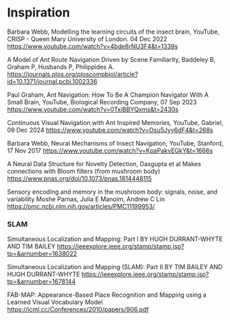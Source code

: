 # Inspiration

Barbara Webb, Modelling the learning circuits of the insect brain, YouTube, CRISP - Queen Mary University of London. 04 Dec 2022
https://www.youtube.com/watch?v=4bde8rNU3F4&t=1339s

A Model of Ant Route Navigation Driven by Scene Familiarity, Baddeley B, Graham P, Husbands P, Philippides A.
https://journals.plos.org/ploscompbiol/article?id=10.1371/journal.pcbi.1002336

Paul Graham, Ant Navigation: How To Be A Champion Navigator With A Small Brain, YouTube, Biological Recording Company, 07 Sep 2023
https://www.youtube.com/watch?v=0TxiBBYQxms&t=2430s

Continuous Visual Navigation with Ant Inspired Memories, YouTube, Gabriel, 09 Dec 2024
https://www.youtube.com/watch?v=Osu5Jyy6dF4&t=268s

Barbara Webb, Neural Mechanisms of Insect Navigation, YouTube, Stanford, 17 Nov 2017
https://www.youtube.com/watch?v=KpaPakvEGkY&t=1666s

A Neural Data Structure for Novelty Detection, Dasgupta et al
Makes connections with Bloom filters (from mushroom body)
https://www.pnas.org/doi/10.1073/pnas.1814448115

Sensory encoding and memory in the mushroom body: signals, noise, and variability
Moshe Parnas, Julia E Manoim, Andrew C Lin
https://pmc.ncbi.nlm.nih.gov/articles/PMC11199953/


### SLAM
Simultaneous Localization and Mapping: Part I
BY HUGH DURRANT-WHYTE AND TIM BAILEY
https://ieeexplore.ieee.org/stamp/stamp.jsp?tp=&arnumber=1638022

Simultaneous Localization
and Mapping (SLAM):
Part II
BY TIM BAILEY AND HUGH DURRANT-WHYTE
https://ieeexplore.ieee.org/stamp/stamp.jsp?tp=&arnumber=1678144

FAB-MAP: Appearance-Based Place Recognition and Mapping using a Learned Visual Vocabulary Model
https://icml.cc/Conferences/2010/papers/906.pdf

